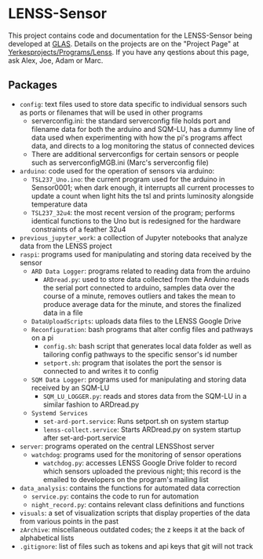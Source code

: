 # LENSS-Sensor
This project contains code and documentation for the LENSS-Sensor being developed at [GLAS](https://www.glaseducation.org). Details on the projects are on the "Project Page" at [Yerkesprojects/Programs/Lenss](https://sites.google.com/a/starsatyerkes.net/yerkesprojects/programs/lenss). If you have any qestions about this page, ask Alex, Joe, Adam or Marc.

## Packages
  * `config`: text files used to store data specific to individual sensors such as ports or filenames that will be used in other programs
     * serverconfig.ini: the standard serverconfig file holds port and filename data for both the arduino and SQM-LU, has a dummy line of data used when experimenting with how the pi's programs affect data, and directs to a log monitoring the status of connected devices
    * There are additional serverconfigs for certain sensors or people such as serverconfigMGB.ini (Marc's serverconfig file)
  * `arduino`: code used for the operation of sensors via arduino:
    * `TSL237_Uno.ino`: the current program used for the arduino in Sensor0001; when dark enough, it interrupts all current processes to update a count when light hits the tsl and prints luminosity alongside temperature data
    * `TSL237_32u4`: the most recent version of the program; performs identical functions to the Uno but is redesigned for the hardware constraints of a feather 32u4
  * `previous_jupyter_work`: a collection of Jupyter notebooks that analyze data from the LENSS project
  * `raspi`: programs used for manipulating and storing data received by the sensor
    * `ARD Data Logger`: programs related to reading data from the arduino
      * `ARDread.py`: used to store data collected from the Arduino reads the serial port connected to arduino, samples data over the course of a minute, removes outliers and takes the mean to produce average data for the minute, and  stores the finalized data in a file
    * `DataUploadScripts`: uploads data files to the LENSS Google Drive
    * `Reconfiguration`: bash programs that alter config files and pathways on a pi
      * `config.sh`: bash script that generates local data folder as well as tailoring config pathways to the specific sensor's id number
      * `setport.sh`: program that isolates the port the sensor is connected to and writes it to config
    * `SQM Data Logger`: programs used for manipulating and storing data received by an SQM-LU
      * `SQM_LU_LOGGER.py`: reads and stores data from the SQM-LU in a similar fashion to ARDread.py
    * `Systemd Services`
      * `set-ard-port.service`: Runs setport.sh on system startup
      * `lenss-collect.service`: Starts ARDread.py on system startup after set-ard-port.service
  * `server`: programs operated on the central LENSShost server
    * `watchdog`: programs used for the monitoring of sensor operations
      * `watchdog.py`: accesses LENSS Google Drive folder to record which sensors uploaded the previous night; this record is the emailed to developers on the program's mailing list
  * `data_analysis`: contains the functions for automated data correction
    * `service.py`: contains the code to run for automation
    * `night_record.py`: contains relevant class definitions and functions
  * `visuals`: a set of visualization scripts that display properties of the data from various points in the past
  * `zArchive`: miscellaneous outdated codes; the z keeps it at the back of alphabetical lists
  * `.gitignore`: list of files such as tokens and api keys that git will not track
